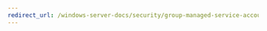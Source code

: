 ```yaml
---
redirect_url: /windows-server-docs/security/group-managed-service-accounts/security-options/domain-controller-ldap-server-signing-requirements.md
---
```

